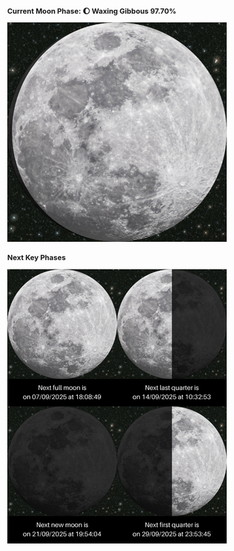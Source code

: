 ### Current Moon Phase: 🌔 Waxing Gibbous 97.70%
![Moon Phase](moonphase.png)
### Next Key Phases
![Gallery](gallery.png)